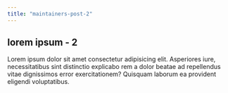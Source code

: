 ```yaml
---
title: "maintainers-post-2"
---
```


## lorem ipsum - 2

Lorem ipsum dolor sit amet consectetur adipisicing elit. Asperiores iure, necessitatibus sint distinctio explicabo rem a dolor beatae ad repellendus vitae dignissimos error exercitationem? Quisquam laborum ea provident eligendi voluptatibus.
